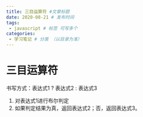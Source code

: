 ```yaml
---
title: 三目运算符 #文章标题
date: 2020-08-21 # 发布时间
tags:
 - javascript # 标签 可写多个
categories: 
 - 学习笔记 # 分类 （以目录为准）
---
```

# 三目运算符

书写方式：表达式1 ? 表达式2 : 表达式3

1. 对表达式1进行布尔判定
2. 如果判定结果为真，返回表达式2；否，返回表达式3。